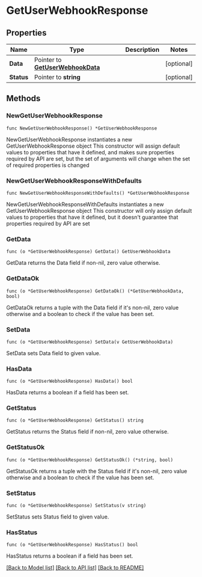 # GetUserWebhookResponse

## Properties

Name | Type | Description | Notes
------------ | ------------- | ------------- | -------------
**Data** | Pointer to [**GetUserWebhookData**](GetUserWebhookData.md) |  | [optional] 
**Status** | Pointer to **string** |  | [optional] 

## Methods

### NewGetUserWebhookResponse

`func NewGetUserWebhookResponse() *GetUserWebhookResponse`

NewGetUserWebhookResponse instantiates a new GetUserWebhookResponse object
This constructor will assign default values to properties that have it defined,
and makes sure properties required by API are set, but the set of arguments
will change when the set of required properties is changed

### NewGetUserWebhookResponseWithDefaults

`func NewGetUserWebhookResponseWithDefaults() *GetUserWebhookResponse`

NewGetUserWebhookResponseWithDefaults instantiates a new GetUserWebhookResponse object
This constructor will only assign default values to properties that have it defined,
but it doesn't guarantee that properties required by API are set

### GetData

`func (o *GetUserWebhookResponse) GetData() GetUserWebhookData`

GetData returns the Data field if non-nil, zero value otherwise.

### GetDataOk

`func (o *GetUserWebhookResponse) GetDataOk() (*GetUserWebhookData, bool)`

GetDataOk returns a tuple with the Data field if it's non-nil, zero value otherwise
and a boolean to check if the value has been set.

### SetData

`func (o *GetUserWebhookResponse) SetData(v GetUserWebhookData)`

SetData sets Data field to given value.

### HasData

`func (o *GetUserWebhookResponse) HasData() bool`

HasData returns a boolean if a field has been set.

### GetStatus

`func (o *GetUserWebhookResponse) GetStatus() string`

GetStatus returns the Status field if non-nil, zero value otherwise.

### GetStatusOk

`func (o *GetUserWebhookResponse) GetStatusOk() (*string, bool)`

GetStatusOk returns a tuple with the Status field if it's non-nil, zero value otherwise
and a boolean to check if the value has been set.

### SetStatus

`func (o *GetUserWebhookResponse) SetStatus(v string)`

SetStatus sets Status field to given value.

### HasStatus

`func (o *GetUserWebhookResponse) HasStatus() bool`

HasStatus returns a boolean if a field has been set.


[[Back to Model list]](../README.md#documentation-for-models) [[Back to API list]](../README.md#documentation-for-api-endpoints) [[Back to README]](../README.md)


